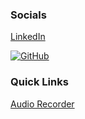 ### Socials

[LinkedIn](https://www.linkedin.com/in/bradhamm/)

[![GitHub](https://s3.us-west-1.amazonaws.com/bradleyhamm.com/icons/icon-github.svg)](https://github.com/bradleyhamm/)



### Quick Links

[Audio Recorder](https://bradleyhamm.github.io/audio-recorder/)
